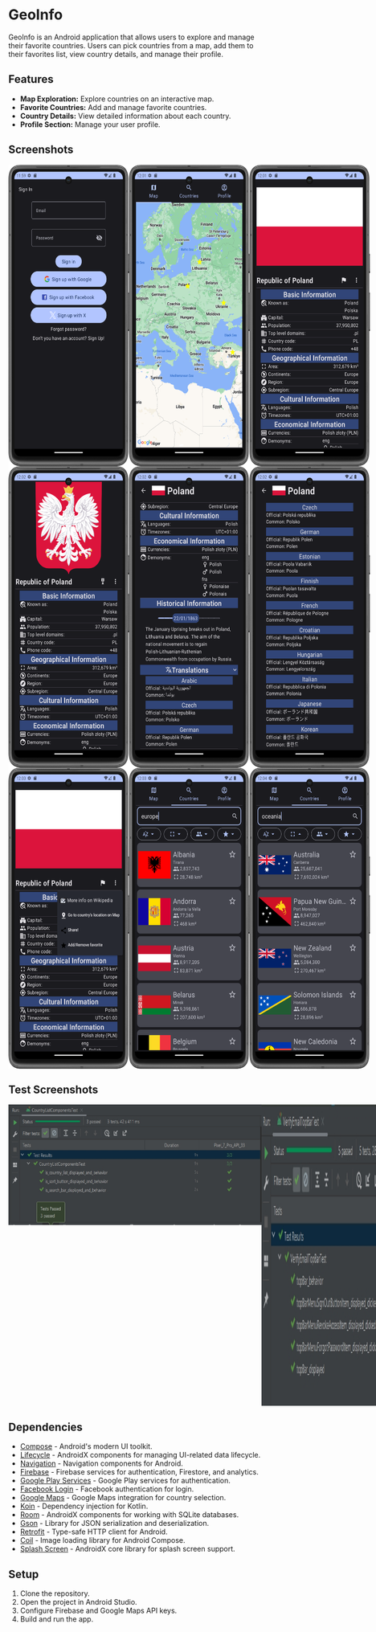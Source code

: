 # GeoInfo

GeoInfo is an Android application that allows users to explore and manage their favorite countries. Users can pick countries from a map, add them to their favorites list, view country details, and manage their profile.

## Features

- **Map Exploration:** Explore countries on an interactive map.
- **Favorite Countries:** Add and manage favorite countries.
- **Country Details:** View detailed information about each country.
- **Profile Section:** Manage your user profile.

## Screenshots

<div style="display:flex">
    <img src="https://github.com/wenubey/GeoInfo/blob/main/app/src/main/assets/dark-1.png" alt="not found" width="240" height="600">
    <img src="https://github.com/wenubey/GeoInfo/blob/main/app/src/main/assets/dark-2.png" alt="not found" width="240" height="600">
    <img src="https://github.com/wenubey/GeoInfo/blob/main/app/src/main/assets/dark-3.png" alt="not found" width="240" height="600">
</div>
<div style="display:flex">
    <img src="https://github.com/wenubey/GeoInfo/blob/main/app/src/main/assets/dark-4.png" alt="not found" width="240" height="600">
    <img src="https://github.com/wenubey/GeoInfo/blob/main/app/src/main/assets/dark-5.png" alt="not found" width="240" height="600">
    <img src="https://github.com/wenubey/GeoInfo/blob/main/app/src/main/assets/dark-6.png" alt="not found" width="240" height="600">
</div>
<div style="display:flex">
    <img src="https://github.com/wenubey/GeoInfo/blob/main/app/src/main/assets/dark-7.png" alt="not found" width="240" height="600">
    <img src="https://github.com/wenubey/GeoInfo/blob/main/app/src/main/assets/dark-8.png" alt="not found" width="240" height="600">
    <img src="https://github.com/wenubey/GeoInfo/blob/main/app/src/main/assets/dark-9.png" alt="not found" width="240" height="600">
</div>

## Test Screenshots

<div style="display:flex">
    <img src="https://github.com/wenubey/GeoInfo/blob/main/app/src/main/assets/test_1.jpg" alt="not found" width="600" height="240">
    <img src="https://github.com/wenubey/GeoInfo/blob/main/app/src/main/assets/test_2.jpg" alt="not found" width="600" height="600">
</div>

## Dependencies

- [Compose](https://developer.android.com/jetpack/compose) - Android's modern UI toolkit.
- [Lifecycle](https://developer.android.com/jetpack/androidx/releases/lifecycle) - AndroidX components for managing UI-related data lifecycle.
- [Navigation](https://developer.android.com/jetpack/androidx/releases/navigation) - Navigation components for Android.
- [Firebase](https://firebase.google.com/) - Firebase services for authentication, Firestore, and analytics.
- [Google Play Services](https://developers.google.com/android/guides/overview) - Google Play services for authentication.
- [Facebook Login](https://developers.facebook.com/docs/facebook-login) - Facebook authentication for login.
- [Google Maps](https://developers.google.com/maps/documentation/android-sdk/overview) - Google Maps integration for country selection.
- [Koin](https://insert-koin.io/) - Dependency injection for Kotlin.
- [Room](https://developer.android.com/jetpack/androidx/releases/room) - AndroidX components for working with SQLite databases.
- [Gson](https://github.com/google/gson) - Library for JSON serialization and deserialization.
- [Retrofit](https://square.github.io/retrofit/) - Type-safe HTTP client for Android.
- [Coil](https://coil-kt.github.io/coil/compose/) - Image loading library for Android Compose.
- [Splash Screen](https://developer.android.com/jetpack/androidx/releases/core) - AndroidX core library for splash screen support.

## Setup

1. Clone the repository.
2. Open the project in Android Studio.
3. Configure Firebase and Google Maps API keys.
4. Build and run the app.
